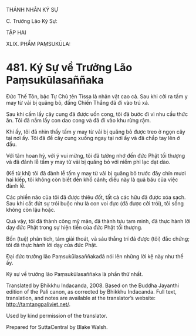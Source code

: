 THÁNH NHÂN KÝ SỰ

C. Trưởng Lão Ký Sự:

TẬP HAI

XLIX. PHẨM PAṂSUKŪLA:

# 481\. Ký Sự về Trưởng Lão Paṃsukūlasaññaka

Đức Thế Tôn, bậc Tự Chủ tên Tissa là nhân vật cao cả. Sau khi cởi ra tấm y may từ vải bị quăng bỏ, đấng Chiến Thắng đã đi vào trú xá.

Sau khi cầm lấy cây cung đã được uốn cong, tôi đã bước đi vì nhu cầu thức ăn. Tôi đã nắm lấy con dao cong và đã đi vào khu rừng rậm.

Khi ấy, tôi đã nhìn thấy tấm y may từ vải bị quăng bỏ được treo ở ngọn cây tại nơi ấy. Tôi đã để cây cung xuống ngay tại nơi ấy và đã chắp tay lên ở đầu.

Với tâm hoan hỷ, với ý vui mừng, tôi đã tưởng nhớ đến đức Phật tối thượng và đã đảnh lễ tấm y may từ vải bị quăng bỏ với niềm phỉ lạc dạt dào.

(Kể từ khi) tôi đã đảnh lễ tấm y may từ vải bị quăng bỏ trước đây chín mươi hai kiếp, tôi không còn biết đến khổ cảnh; điều này là quả báu của việc đảnh lễ.

Các phiền não của tôi đã được thiêu đốt, tất cả các hữu đã được xóa sạch. Sau khi cắt đứt sự trói buộc như là con voi đực (đã được cởi trói), tôi sống không còn lậu hoặc.

Quả vậy, tôi đã thành công mỹ mãn, đã thành tựu tam minh, đã thực hành lời dạy đức Phật trong sự hiện tiền của đức Phật tối thượng.

Bốn (tuệ) phân tích, tám giải thoát, và sáu thắng trí đã được (tôi) đắc chứng; tôi đã thực hành lời dạy của đức Phật.

Đại đức trưởng lão Paṃsukūlasaññakađã nói lên những lời kệ này như thế ấy.

Ký sự về trưởng lão Paṃsukūlasaññaka là phần thứ nhất.

Translated by Bhikkhu Indacanda, 2008. Based on the Buddha Jayanthi edition of the Pali canon, as corrected by Bhikkhu Indacanda. Full text, translation, and notes are available at the translator’s website: http://tamtangpaliviet.net/.

Used by kind permission of the translator.

Prepared for SuttaCentral by Blake Walsh.